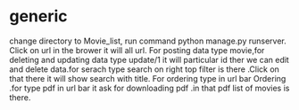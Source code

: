 # generic
change directory to Movie_list, run command python manage.py runserver. Click on url in the brower it will all url. For posting data type movie,for deleting and updating data type update/1 it will particular id ther we can edit and delete data.for serach type search on right top filter is there .Click on that there it will show search with title. For ordering type in url bar Ordering .for type pdf in url bar it ask for downloading pdf .in that pdf list of movies is there.
